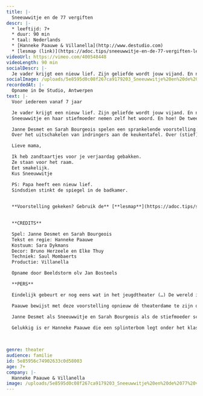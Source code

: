 ```yaml
---
title: |-
  Sneeuwwitje en de 77 vergiften
descr: |-
  * leeftijd: 7+
  * duur: 90 min
  * taal: Nederlands
  * [Hanneke Paauwe & Villanella](http://www.destudio.com)
  * [lesmap (link)](https://adoc.tips/sneeuwwitje-en-de-77-vergiften-lesmap.html)
videoUrl: https://vimeo.com/400548448
videoLength: 90 min
socialDescr: |-
  Je vader krijgt een nieuw lief. Zijn geliefde wordt jouw vijand. En niemand leefde er nog lang en gelukkig! Vergeet de gebroeders Grimm, wis Walt, delete Disney.Sneeuwwitje en haar stiefmoeder nemen zelf het woord. En hoe! De twee schoonheden dagen elkaar uit, kruipen onder elkaars huid, snoeren de ander de mond en spelen wedstrijdjes in wreedheden. Hard tegen hard. Mooi en meedogenloos. Gif en tegengif?Janne Desmet en Sarah Bourgeois spelen een sprankelende voorstelling vol humor en ontroering.Over het uitschakelen van indringers aan de keukentafel. Over (stief)ouders en (stief)kinderen die elkaars bloed wel kunnen drinken. Zal er ooit er een moment komen waarop de twee vijanden samen voor de spiegel staan?
socialImage: /uploads/5e8595d0c08f267ca9179203_Sneeuwwitje%20en%20de%2077%20vergiften%20(c)%20Olmo%20Claessens%20(2).jpg
recordedAt: |-
  Opname in De Studio, Antwerpen
text: |-
  Voor iedereen vanaf 7 jaar

  Je vader krijgt een nieuw lief. Zijn geliefde wordt jouw vijand. En niemand leefde er nog lang en gelukkig! Vergeet de gebroeders Grimm, wis Walt, delete Disney.
  Sneeuwwitje en haar stiefmoeder nemen zelf het woord. En hoe! De twee schoonheden dagen elkaar uit, kruipen onder elkaars huid, snoeren de ander de mond en spelen wedstrijdjes in wreedheden. Hard tegen hard. Mooi en meedogenloos. Gif en tegengif?

  Janne Desmet en Sarah Bourgeois spelen een sprankelende voorstelling vol humor en ontroering.
  Over het uitschakelen van indringers aan de keukentafel. Over (stief)ouders en (stief)kinderen die elkaars bloed wel kunnen drinken. Zal er ooit er een moment komen waarop de twee vijanden samen voor de spiegel staan?

  Lieve mama,

  Ik heb zandtaartjes voor je verjaardag gebakken.
  Ze staan voor het raam.
  Eet smakelijk.
  Kus Sneeuwwitje

  PS: Papa heeft een nieuw lief.
  Sindsdien stinkt de spiegel in de badkamer.
  ‍

  **Voorstelling gekeken? Gebruik de** [**lesmap**](https://adoc.tips/sneeuwwitje-en-de-77-vergiften-lesmap.html) **voor nog meer plezier.**
  ‍

  **CREDITS**

  Spel: Janne Desmet en Sarah Bourgeois
  Tekst en regie: Hanneke Paauwe
  Kostuum: Sara Dykmans
  Decor: Bruno Herzeele en Elke Thuy
  Techniek: Saul Mombaerts
  Productie: Villanella

  Opname door Beeldstorm olv Jan Bosteels

  ‍**PERS**

  Eindelijk gebeurt er nog eens wat in het jeugdtheater (…) De wereld is geen sprookje, waarom dan harmonie verkondigen? (...) Horror, playback, fantasy, mime, hardcore, stand-up: geen genre zo gek of het duikt wel ergens op, telkens als een nieuw verkleedpartijtje. (Wouter Hillaert – De Standaard)

  Paauwe bewijst met deze voorstelling opnieuw dé theaterdame te zijn die met haar grenzeloze fantasie en neus voor scherpzinnigheid de snoepgeur uit de jeugdtheatergordijnen kan kloppen. (Els Van Steenberghe – Knack Focus)

  Janne Desmet als Sneeuwwitje en Sarah Bourgeois als de stiefmoeder schmieren erop los, stappen uit hun rollen, maken zichzelf tot een lachwekkende dubbele karikatuur om dan plots ingetogen oprecht emotioneel te reageren. Als flexibele actrices weten Janne en Sarah steeds opnieuw hun personages onderuit te halen. Het is echt niet zo dat het publiek als één blok achter Sneeuwwitje staat en de stiefmoeder haat. De stiefmoeder heeft feeksachtige neigingen, maar ook Sneeuwwitje ontpopt zich tot een verwend, arrogant en jaloers nest. Heerlijk is het om hen bezig te zien en te horen in hun verbale steekspel… Als toeschouwer raak je in de ban van het spelplezier van de twee personages, en van de rake uitspraken uit de mond van een klein kind of een moeder. Beiden willen hun frustraties in de schoen van de andere schuiven. Tekst, de uitwerking van het thema, de bijwijlen zalig grimmige humor, en het spel overtuigen meer dan ruimschoots. En wat er met het hart van Sneeuwwitje dan verder gebeurt, tja… niet alle sprookjes eindigen als sprookjes. (Tuur Devens – Theatermaggezien)

  Gelukkig is er Hanneke Paauwe die een splinterbom legt onder het klassieke sprookje. Sneeuwwitje en de 77 vergiften is van een kwade onverschrokkenheid die in het jeugdtheater ongezien is. (Wouter Hillaert – Theatermaker)
  ‍

  ‍
genre: theater
audience: familie
id: 5e85956c74902633c0d58003
age: 7+
company: |-
  Hanneke Paauwe & Villanella
image: /uploads/5e8595d0c08f267ca9179203_Sneeuwwitje%20en%20de%2077%20vergiften%20(c)%20Olmo%20Claessens%20(2).jpg
---
```

